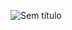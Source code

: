 
![Sem título](https://github.com/Henriquerezer/Machine_Learning/assets/87787728/8d6fec7c-771c-47df-9895-3811861932c7)


